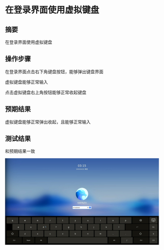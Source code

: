 # 在登录界面使用虚拟键盘

## 摘要

在登录界面使用虚拟键盘

## 操作步骤

在登录界面点击右下角键盘按钮，能够弹出键盘界面

虚拟键盘能够正常输入

点击虚拟键盘右上角按钮能够正常收起键盘

## 预期结果

虚拟键盘能够正常弹出收起，且能够正常输入

## 测试结果

和预期结果一致

![虚拟键盘切换](./img/虚拟键盘切换.jpg)
